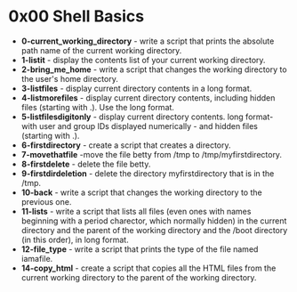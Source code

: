 # 0x00 Shell Basics
- **0-current_working_directory** - write a script that prints the absolute path name of the current working directory.
- **1-listit** - display the contents list of your current working directory.
- **2-bring_me_home** - write a script that changes the working directory to the user's home directory.
- **3-listfiles** - display current directory contents in a long format.
- **4-listmorefiles** - display current directory contents, including hidden files (starting with .). Use the long format.
- **5-listfilesdigitonly** - display current directory contents. long format- with user and group IDs displayed numerically - and hidden files (starting with .).
- **6-firstdirectory** - create a script that creates a directory.
- **7-movethatfile** -move the file betty from /tmp to /tmp/myfirstdirectory.
- **8-firstdelete** - delete the file betty.
- **9-firstdirdeletion** - delete the directory myfirstdirectory that is in the /tmp.
- **10-back** - write a script that changes the working directory to the previous one.
- **11-lists** - write a script that lists all files (even ones with names beginning with a period charector, which normally hidden) in the current directory and the parent of the working directory and the /boot directory (in this order), in long format.
- **12-file_type** - write a script that prints the type of the file named iamafile.
- **14-copy_html** - create a script that copies all the HTML files from the current working directory to the parent of the working directory.
